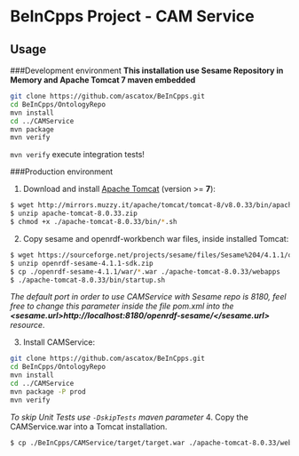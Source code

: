 # BeInCpps Project - CAM Service
## Usage
###Development environment
**This installation use Sesame Repository in Memory and Apache Tomcat 7 maven embedded** 
```bash
git clone https://github.com/ascatox/BeInCpps.git
cd BeInCpps/OntologyRepo
mvn install
cd ../CAMService
mvn package
mvn verify
```
`mvn verify` execute integration tests!

###Production environment
1. Download and install [Apache Tomcat](https://tomcat.apache.org/download-80.cgi) (version >= **7**):
```bash
$ wget http://mirrors.muzzy.it/apache/tomcat/tomcat-8/v8.0.33/bin/apache-tomcat-8.0.33.zip
$ unzip apache-tomcat-8.0.33.zip
$ chmod +x ./apache-tomcat-8.0.33/bin/*.sh
```

2. Copy sesame and openrdf-workbench war files, inside installed Tomcat:
```bash
$ wget https://sourceforge.net/projects/sesame/files/Sesame%204/4.1.1/openrdf-sesame-4.1.1-sdk.zip/download
$ unzip openrdf-sesame-4.1.1-sdk.zip
$ cp ./openrdf-sesame-4.1.1/war/*.war ./apache-tomcat-8.0.33/webapps
$ ./apache-tomcat-8.0.33/bin/startup.sh
```
*The default port in order to use CAMService with Sesame repo is 8180, feel free to change this parameter inside the file 
pom.xml into the **<sesame.url>http://localhost:8180/openrdf-sesame/</sesame.url>** resource*.

3. Install CAMService:
```bash
git clone https://github.com/ascatox/BeInCpps.git
cd BeInCpps/OntologyRepo
mvn install
cd ../CAMService
mvn package -P prod
mvn verify
```
*To skip Unit Tests use ``-DskipTests`` maven parameter*
4. Copy the CAMService.war into a Tomcat installation.
```bash
$ cp ./BeInCpps/CAMService/target/target.war ./apache-tomcat-8.0.33/webapps
```

